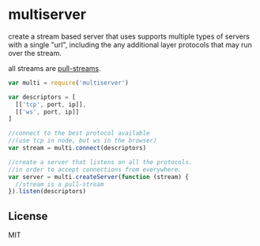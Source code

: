 # multiserver

create a stream based server that uses supports
multiple types of servers with a single "url",
including the any additional layer protocols that may run over
the stream.

all streams are [pull-streams](https://github.com/dominictarr/pull-stream).

``` js
var multi = require('multiserver')

var descriptors = [
  [['tcp', port, ip]],
  [['ws', port, ip]]
]

//connect to the best protocol available
//(use tcp in node, but ws in the browser)
var stream = multi.connect(descriptors)

//create a server that listens on all the protocols.
//in order to accept connections from everywhere.
var server = multi.createServer(function (stream) {
  //stream is a pull-stream
}).listen(descriptors)
```

## License

MIT
